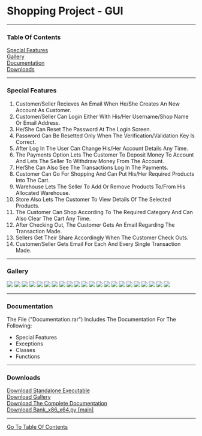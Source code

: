 <h1 id="top">Shopping Project - GUI</h1><hr>
<h3>Table Of Contents</h3>
<a href="#sf">Special Features</a><br>
<a href="#glry">Gallery</a><br>
<a href="#docs">Documentation</a><br>
<a href="#downloads">Downloads</a><br><hr>
<h3 id="sf">Special Features</h3>
<ol>
    <li>Customer/Seller Recieves An Email When He/She Creates An New Account As Customer.</li>
    <li>Customer/Seller Can Login Either With His/Her Username/Shop Name Or Email Address.</li>
    <li>He/She Can Reset The Password At The Login Screen.</li>
    <li>Password Can Be Resetted Only When The Verification/Validation Key Is Correct.</li>
    <li>After Log In The User Can Change His/Her Account Details Any Time.</li>
    <li>The Payments Option Lets The Customer To Deposit Money To Account And Lets The Seller To Withdraw Money From The Account.</li>
    <li>He/She Can Also See The Transactions Log In The Payments.</li>
    <li>Customer Can Go For Shopping And Can Put His/Her Required Products Into The Cart.</li>
    <li>Warehouse Lets The Seller To Add Or Remove Products To/From His Allocated Warehouse.</li>
    <li>Store Also Lets The Customer To View Details Of The Selected Products.</li>
    <li>The Customer Can Shop According To The Required Category And Can Also Clear The Cart Any Time.</li>
    <li>After Checking Out, The Customer Gets An Email Regarding The Transaction Made.</li>
    <li>Sellers Get Their Share Accordingly When The Customer Check Outs.</li>
    <li>Customer/Seller Gets Email For Each And Every Single Transaction Made.</li>
</ol><hr>
<h3 id="glry">Gallery</h3>
<img src="https://github.com/its-me-sv/Shop_x86_x64/blob/master/Snips/1.PNG">
<img src="https://github.com/its-me-sv/Shop_x86_x64/blob/master/Snips/2.PNG">
<img src="https://github.com/its-me-sv/Shop_x86_x64/blob/master/Snips/3.PNG">
<img src="https://github.com/its-me-sv/Shop_x86_x64/blob/master/Snips/4.PNG">
<img src="https://github.com/its-me-sv/Shop_x86_x64/blob/master/Snips/5.PNG">
<img src="https://github.com/its-me-sv/Shop_x86_x64/blob/master/Snips/6.PNG">
<img src="https://github.com/its-me-sv/Shop_x86_x64/blob/master/Snips/7.PNG">
<img src="https://github.com/its-me-sv/Shop_x86_x64/blob/master/Snips/8.PNG">
<img src="https://github.com/its-me-sv/Shop_x86_x64/blob/master/Snips/9.PNG">
<img src="https://github.com/its-me-sv/Shop_x86_x64/blob/master/Snips/10.PNG">
<img src="https://github.com/its-me-sv/Shop_x86_x64/blob/master/Snips/11.PNG">
<img src="https://github.com/its-me-sv/Shop_x86_x64/blob/master/Snips/12.PNG">
<img src="https://github.com/its-me-sv/Shop_x86_x64/blob/master/Snips/13.PNG">
<img src="https://github.com/its-me-sv/Shop_x86_x64/blob/master/Snips/14.PNG">
<img src="https://github.com/its-me-sv/Shop_x86_x64/blob/master/Snips/15.PNG">
<img src="https://github.com/its-me-sv/Shop_x86_x64/blob/master/Snips/16.PNG">
<img src="https://github.com/its-me-sv/Shop_x86_x64/blob/master/Snips/17.PNG">
<img src="https://github.com/its-me-sv/Shop_x86_x64/blob/master/Snips/18.PNG">
<img src="https://github.com/its-me-sv/Shop_x86_x64/blob/master/Snips/19.PNG">
<img src="https://github.com/its-me-sv/Shop_x86_x64/blob/master/Snips/20.PNG">
<img src="https://github.com/its-me-sv/Shop_x86_x64/blob/master/Snips/21.PNG">
<img src="https://github.com/its-me-sv/Shop_x86_x64/blob/master/Snips/22.PNG">
<hr>
<h3 id="docs">Documentation</h3>
The File ("Documentation.rar") Includes The Documentation For The Following:<br>
<ul>
    <li>Special Features</li>
    <li>Exceptions</li>
    <li>Classes</li>
    <li>Functions</li>
</ul><hr>
<h3 id="downloads">Downloads</h3>
<a href="Bank_x86_x64.exe">Download Standalone Executable</a><br>
<a href="Snips.rar">Download Gallery</a><br>
<a href="Documentation.rar">Download The Complete Documentation</a><br>
<a href="Bank_x86_x64.py">Download Bank_x86_x64.py [main]</a><br>
<hr>
<a href="#top">Go To Table Of Contents</a>

